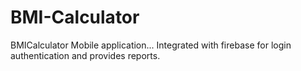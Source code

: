 # BMI-Calculator
BMICalculator Mobile application... Integrated with firebase for login authentication and provides reports.
